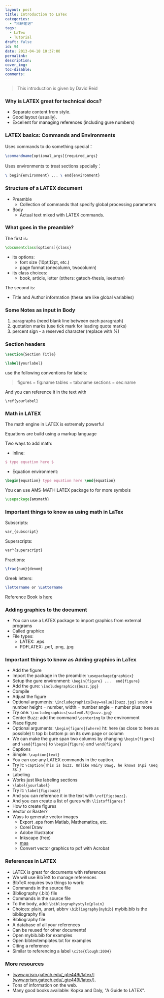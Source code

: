 ```yaml
---
layout: post
title: Introduction to LaTex
categories:
  - "科研笔记"
tags:
  - LaTex
  - Tutorial
draft: false
id: 94
date: 2013-04-18 10:37:00
permalink:
description:
cover_img:
toc-disable:
comments:
---
```


> This introduction is given by David Reid

### Why is LATEX great for technical docs?

* Separate content from style.
* Good layout (usually).
* Excellent for managing references (including gure numbers)

### LATEX basics: Commands and Environments

Uses commands to do something special：

```latex
\commandname[optional_args]{required_args}
```

Uses environments to treat sections specially：

```latex
\ begin{environment} ... \ end{environment}
```

### Structure of a LATEX document

* Preamble
    * Collection of commands that specify global processing parameters
* Body
    * Actual text mixed with LATEX commands.

### What goes in the preamble?

The first is:
```latex
\documentclass[options]{class}
```
* its options:
    * font size (10pt,12pt, etc.)
    * page format (onecolumn, twocolumn)
* its class choices:
    * book, article, letter (others: gatech-thesis, ieeetran)

The second is:
* Title and Author information (these are like global variables)

### Some Notes as input in Body

1.  paragraphs (need blank line between each paragraph)
2.  quotation marks (use tick mark for leading quote marks)
3.  percent sign - a reserved character (replace with \%)

### Section headers

```latex
\section{Section Title}
```

```latex
\label{yourlabel}
```

use the following conventions for labels:

>   figures = fig:name
>   tables = tab:name
>   sections = sec:name

And you can reference it in the text with

```\latex
\ref{yourlabel}
```

### Math in LATEX

The math engine in LATEX is extremely powerful

Equations are build using a markup language

Two ways to add math:

* Inline:
```latex
$ type equation here $
```

* Equation environment:
```latex
\begin{equation} type equation here \end{equation}
```

You can use AMS-MATH LATEX package to for more symbols

```latex
\usepackage{amsmath}
```

### Important things to know as using math in LaTex

Subscripts:

```latex
var_{subscript}
```

Superscripts:

```latex
var^{superscript}
```

Fractions:

```latex
\frac{num}{denom}
```

Greek letters:

```latex
\lettername or \Lettername
```

Reference Book is [here](ftp://ftp.ams.org/pub/tex/doc/amsmath/short-math-guide.pdf)

### Adding graphics to the document

* You can use a LATEX package to import graphics from external programs
* Called graphicx
* File types:
    * LATEX: .eps
    * PDFLATEX: .pdf, .png, .jpg

### Important things to know as Adding graphics in LaTex

* Add the figure
 * Import the package in the preamble:
      `\usepackage{graphicx}`
 * Setup the gure environment:
      `\begin{figure} ...  end{figure}`
 * Add the gure:
      `\includegraphics{buzz.jpg}`
 * Compile
* Adjust the figure
 * Optional arguments:
      `\includegraphics[key=value]{buzz.jpg}`
      scale = number
      height = number, width = number
      angle = number
      plus more
 * Try one:
      `\includegraphics[scale=0.5]{buzz.jpg}`
 * Center Buzz: add the command `\centering` to the environment
* Place figure
 * Optional arguments: `\begin{figure}[where]`
       ht: here (as close to here as possible)
       t: top
       b: bottom
       p: on its own page or column
 * We can make the gure span two columns by changing `\begin{figure}` and `\end{figure}` to  `\begin{figure}` and `\end{figure}`
* Captions
 * Simple: `\caption{text}`
 * You can use any LATEX commands in the caption.
 * Try it: `\caption{This is buzz. Unlike Hairy Dawg, he knows $\pi \neq 3$.}`
* Labeling
 * Works just like labeling sections
 * `\label{yourlabel}`
 * Try it: `\label{fig:buzz}`
 * And you can reference it in the text with `\ref{fig:buzz}`.
 * And you can create a list of gures with `\listoffigures` !
* How to create figures
 * Vector or Raster?
 * Ways to generate vector images
    * Export .eps from Matlab, Mathematica, etc.
    * Corel Draw
    * Adobe Illustrator
    * Inkscape (free)
    * [maa](http://www.maa.org/)
    * Convert vector graphics to pdf with Acrobat

### References in LATEX

* LATEX is great for documents with references
* We will use BibTeX to manage references
* BibTeX requires two things to work:
 * Commands in the source file
 * Bibliography (.bib) file
* Commands in the source file
 * To the body, add: `\bibliographystyle{plain}`
 * Choices: plain, unsrt, abbrv `\bibliography{mybib}` mybib.bib is the bibliography file
* Bibliography file
 * A database of all your references
 * Can be reused for other documents!
 * Open mybib.bib for examples
 * Open bibtextemplates.txt for examples
* Citing a reference
 * Similar to referencing a label
 `\cite{Clough:2004}`

### More resources

* [www.prism.gatech.edu/_gte449i/latex/](www.prism.gatech.edu/_gte449i/latex/).
* Tons of information on the web.
* Many good books available: Kopka and Daly, "A Guide to LATEX".